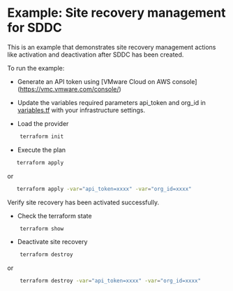 # Example: Site recovery management for SDDC

This is an example that demonstrates site recovery management actions like activation and deactivation after SDDC has been created.

To run the example:

* Generate an API token using [VMware Cloud on AWS console] (https://vmc.vmware.com/console/)

* Update the variables required parameters api_token and org_id in [variables.tf](https://github.com/terraform-providers/terraform-provider-vmc/blob/master/examples/site_recovery/variables.tf) with your infrastructure settings. 

* Load the provider

```sh
    terraform init
```

* Execute the plan

```sh
   terraform apply
```

or

```sh
   terraform apply -var="api_token=xxxx" -var="org_id=xxxx"
```

Verify site recovery has been activated successfully.

* Check the terraform state

```sh
    terraform show
```

* Deactivate site recovery

```sh
    terraform destroy
```

or

```sh
    terraform destroy -var="api_token=xxxx" -var="org_id=xxxx"
```
